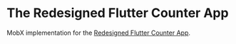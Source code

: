 # The Redesigned Flutter Counter App
MobX implementation for the [Redesigned Flutter Counter App](https://github.com/TheWCKD/blocFromHeroToWizard/tree/main/%231%20-%20The%20New%20Counter%20App).
